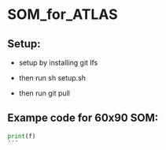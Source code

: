 # SOM_for_ATLAS

## Setup:
- setup by installing git lfs<br/>

- then run sh setup.sh <br/>

- then run git pull<br/>

## Exampe code for 60x90 SOM:

```python
print(f)
´´´